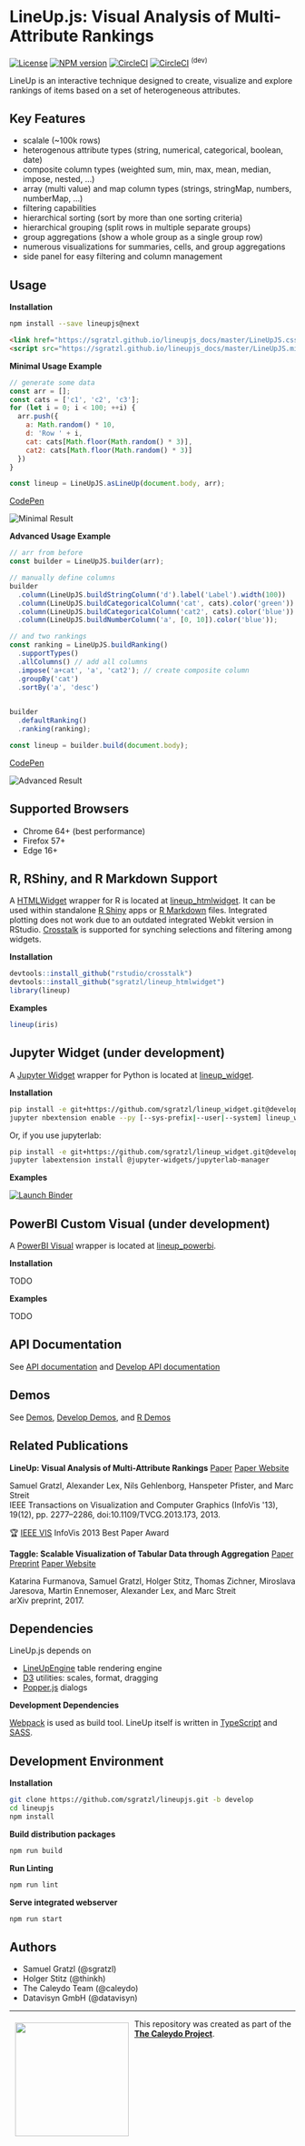 LineUp.js: Visual Analysis of Multi-Attribute Rankings
======================================================
[![License][bsd-image]][bsd-url] [![NPM version][npm-image]][npm-url] [![CircleCI][ci-image]][ci-url] [![CircleCI][ci-image-dev]][ci-url-dev] <sup>(dev)</sup>

LineUp is an interactive technique designed to create, visualize and explore rankings of items based on a set of heterogeneous attributes.

Key Features
-----------
 * scalale (~100k rows)
 * heterogenous attribute types (string, numerical, categorical, boolean, date)
 * composite column types (weighted sum, min, max, mean, median, impose, nested, ...)
 * array (multi value) and map column types (strings, stringMap, numbers, numberMap, ...)
 * filtering capabilities
 * hierarchical sorting (sort by more than one sorting criteria)
 * hierarchical grouping (split rows in multiple separate groups)
 * group aggregations (show a whole group as a single group row)
 * numerous visualizations for summaries, cells, and group aggregations
 * side panel for easy filtering and column management

Usage
-----

**Installation**

```bash
npm install --save lineupjs@next
```

```html
<link href="https://sgratzl.github.io/lineupjs_docs/master/LineUpJS.css" rel="stylesheet">
<script src="https://sgratzl.github.io/lineupjs_docs/master/LineUpJS.min.js"></script>
```

**Minimal Usage Example**

```javascript
// generate some data
const arr = [];
const cats = ['c1', 'c2', 'c3'];
for (let i = 0; i < 100; ++i) {
  arr.push({
    a: Math.random() * 10,
    d: 'Row ' + i,
    cat: cats[Math.floor(Math.random() * 3)],
    cat2: cats[Math.floor(Math.random() * 3)]
  })
}
```
```javascript
const lineup = LineUpJS.asLineUp(document.body, arr);
```

[CodePen](https://codepen.io/sgratzl/pen/Ozzbqp)

![Minimal Result](https://user-images.githubusercontent.com/4129778/34654173-32180ff8-f3f8-11e7-8469-229fa34a65dc.png)


**Advanced Usage Example**

```javascript
// arr from before
const builder = LineUpJS.builder(arr);

// manually define columns
builder
  .column(LineUpJS.buildStringColumn('d').label('Label').width(100))
  .column(LineUpJS.buildCategoricalColumn('cat', cats).color('green'))
  .column(LineUpJS.buildCategoricalColumn('cat2', cats).color('blue'))
  .column(LineUpJS.buildNumberColumn('a', [0, 10]).color('blue'));

// and two rankings
const ranking = LineUpJS.buildRanking()
  .supportTypes()
  .allColumns() // add all columns
  .impose('a+cat', 'a', 'cat2'); // create composite column
  .groupBy('cat')
  .sortBy('a', 'desc')
  

builder
  .defaultRanking()
  .ranking(ranking);

const lineup = builder.build(document.body);
```

[CodePen](https://codepen.io/sgratzl/pen/vppyML)

![Advanced Result](https://user-images.githubusercontent.com/4129778/34654174-3235f784-f3f8-11e7-9361-44f5fa068bb9.png)


Supported Browsers
------------------

 * Chrome 64+ (best performance)
 * Firefox 57+
 * Edge 16+
 

R, RShiny, and R Markdown Support
---------------------------------

A [HTMLWidget](http://www.htmlwidgets.org/) wrapper for R is located at [lineup_htmlwidget](https://github.com/sgratzl/lineup_htmlwidget). 
It can be used within standalone [R Shiny](https://shiny.rstudio.com/) apps or [R Markdown](http://rmarkdown.rstudio.com/) files. Integrated plotting does not work due to an outdated integrated Webkit version in RStudio.
[Crosstalk](https://rstudio.github.io/crosstalk/) is supported for synching selections and filtering among widgets. 

**Installation**

```R
devtools::install_github("rstudio/crosstalk")
devtools::install_github("sgratzl/lineup_htmlwidget")
library(lineup)
```

**Examples**

```R
lineup(iris)
```

Jupyter Widget (under development)
--------------

A [Jupyter Widget](https://jupyter.org/widgets.html) wrapper for Python is located at [lineup_widget](https://github.com/sgratzl/lineup_widget).

**Installation**

```bash
pip install -e git+https://github.com/sgratzl/lineup_widget.git@develop#egg=lineup_widget
jupyter nbextension enable --py [--sys-prefix|--user|--system] lineup_widget
```

Or, if you use jupyterlab:

```bash
pip install -e git+https://github.com/sgratzl/lineup_widget.git@develop#egg=lineup_widget
jupyter labextension install @jupyter-widgets/jupyterlab-manager
```

**Examples**

[![Launch Binder][binder-image]][binder-url]

[binder-image]: https://camo.githubusercontent.com/70c5b4d050d4019f4f20b170d75679a9316ac5e5/687474703a2f2f6d7962696e6465722e6f72672f62616467652e737667
[binder-url]: http://mybinder.org/repo/sgratzl/lineup_widget/examples


PowerBI Custom Visual (under development)
----------------------------------------

A [PowerBI Visual](https://github.com/Microsoft/PowerBI-Visuals) wrapper is located at [lineup_powerbi](https://github.com/sgratzl/lineup_powerbi).

**Installation**

TODO

**Examples**

TODO


API Documentation
-----------------

See [API documentation](https://sgratzl.github.io/lineupjs_docs/master/docs) and [Develop API documentation](https://sgratzl.github.io/lineupjs_docs/develop/docs)


Demos
-----

See [Demos](https://sgratzl.github.io/lineupjs_docs/master), [Develop Demos](https://sgratzl.github.io/lineupjs_docs/develop), and [R Demos](https://sgratzl.github.io/lineupjs_docs/R)


Related Publications
---------------------

**LineUp: Visual Analysis of Multi-Attribute Rankings** [Paper](http://data.caleydo.org/papers/2013_infovis_lineup.pdf) [Paper Website](http://caleydo.org/publications/2013_infovis_lineup/)

Samuel Gratzl, Alexander Lex, Nils Gehlenborg, Hanspeter Pfister, and Marc Streit <br>
IEEE Transactions on Visualization and Computer Graphics (InfoVis '13), 19(12), pp. 2277–2286, doi:10.1109/TVCG.2013.173, 2013.

:trophy: [IEEE VIS](http://ieeevis.org) InfoVis 2013 Best Paper Award 

**Taggle: Scalable Visualization of Tabular Data through Aggregation** [Paper Preprint](http://sci.utah.edu/~vdl/papers/2017_preprint_taggle.pdf) [Paper Website](http://vdl.sci.utah.edu/publications/2017_preprint_taggle/)

Katarina Furmanova, Samuel Gratzl, Holger Stitz, Thomas Zichner, Miroslava Jaresova, Martin Ennemoser, Alexander Lex, and Marc Streit <br>
arXiv preprint, 2017.

Dependencies
------------

LineUp.js depends on 
 * [LineUpEngine](https://github.com/sgratzl/lineupengine) table rendering engine
 * [D3](http://d3js.org) utilities: scales, format, dragging
 * [Popper.js](https://popper.js.org) dialogs


**Development Dependencies**

[Webpack](https://webpack.github.io) is used as build tool. LineUp itself is written in [TypeScript](https://www.typescriptlang.org) and [SASS](https://sass-lang.com). 


Development Environment
-----------------------

**Installation**

```bash
git clone https://github.com/sgratzl/lineupjs.git -b develop
cd lineupjs
npm install
```

**Build distribution packages**

```bash
npm run build
```

**Run Linting**

```bash
npm run lint
```


**Serve integrated webserver**

```bash
npm run start
```


Authors
-------

 * Samuel Gratzl (@sgratzl)
 * Holger Stitz (@thinkh)
 * The Caleydo Team (@caleydo)
 * Datavisyn GmbH (@datavisyn)

***

<a href="http://caleydo.org"><img src="https://user-images.githubusercontent.com/4129778/34663868-5455cb76-f459-11e7-95db-f80db24026dc.png" align="left" width="200px" hspace="10" vspace="6"></a>
This repository was created as part of the **[The Caleydo Project](http://caleydo.org/)**.

[npm-image]: https://badge.fury.io/js/lineupjs.svg
[npm-url]: https://npmjs.org/package/lineupjs
[bsd-image]: https://img.shields.io/badge/License-BSD%203--Clause-blue.svg
[bsd-url]: https://opensource.org/licenses/BSD-3-Clause
[ci-image]: https://circleci.com/gh/sgratzl/lineupjs.svg?style=shield
[ci-url]: https://circleci.com/gh/sgratzl/lineupjs
[ci-image-dev]: https://circleci.com/gh/sgratzl/lineupjs/tree/develop.svg?style=shield
[ci-url-dev]: https://circleci.com/gh/sgratzl/lineupjs/tree/develop


 
